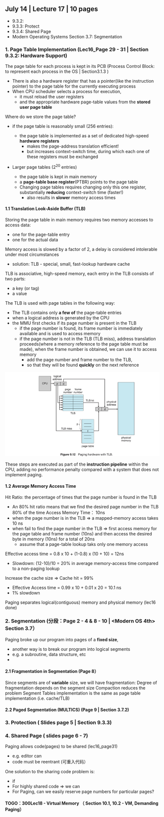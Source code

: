 ## July 14 | Lecture 17 | 10 pages
- 9.3.2:
- 9.3.3: Protect
- 9.3.4: Shared Page
- Modern Operating Systems Section 3.7: Segmentation

### 1. Page Table Implementation (Lec16_Page 29 - 31 | Section 9.3.2: Hardware Support)
The page table for each process is kept in its PCB (Process Control Block: to represent each process in the OS | Section3.1.3 )
- There is also a hardware register that has a pointer(like the instruction pointer) to the page table for the currently executing process
- When CPU scheduler selects a process for execution,
  - it must reload the user registers
  - and the appropriate hardware page-table values from the **stored user page table**

Where do we store the page table? 
- if the page table is reasonably small (256 entries):
  - the page table is implemented as a set of dedicated high-speed **hardware registers**
    - makes the page-address translation efficient!
    - but increases context-switch time, during which each one of these registers must be exchanged
  
- Larger page tables (2<sup>20</sup> entries)
  - the page table is kept in main memory
  - a **page-table base register**(PTBR) points to the page table
  - Changing page tables requires changing only this one register, substantially **reducing** context-switch time (faster!)
    - also results in **slower** memory access times


#### 1.1 Translation Look-Aside Buffer (TLB)
Storing the page table in main memory requires two memory accesses to access data:
- one for the page-table entry 
- one for the actual data

Memory access is slowed by a factor of 2, a delay is considered intolerable under most circumstances
- solution: TLB - special, small, fast-lookup hardware cache

TLB is associative, high-speed memory, each entry in the TLB consists of two parts:
- a key (or tag)
- a value

The TLB is used with page tables in the following way:
- The TLB contains only **a few of** the page-table entries
- when a logical address is generated by the CPU
- the MMU first checks if its page number is present in the TLB
  - if the page number is found, its frame number is immediately available and is used to access memory
  - if the page number is not in the TLB (TLB miss), address translation proceeds(where a memory reference to the page table must be made), when the frame number is obtained, we can use it to access memory
    - add the page number and frame number to the TLB,
    - so that they will be found **quickly** on the next reference
    
![Paging hardware with TLB](imgs/TLB.jpeg)

These steps are executed as part of the **instruction pipeline** within the CPU, adding no performance penalty compared with a system that does not implement paging.
#### 1.2 Average Memory Access Time 
Hit Ratio: the percentage of times that the page number is found in the TLB
- An 80% hit ratio means that we find the desired page number in the TLB 80% of the time
Access Memory Time： 10ns 
- when the page number is in the TLB => a mapped-memory access takes 10 ns 
- when fail to find the page number in the TLB => first access memory for the page table and frame number (10ns) and then access the desired byte in memory (10ns) for a total of 20ns
  - assume that a page-table lookup taks only one memory access

Effective access time = 0.8 x 10 + (1-0.8) x (10 + 10) = 12ns
- Slowdown: (12-10)/10 = 20% in average memory-access time compared to a non-paging lookup

Increase the cache size => Cache hit = 99%
- Effective Access time = 0.99 x 10 + 0.01 x 20 = 10.1 ns
- 1% slowdown

Paging separates logical(contiguous) memory and physical memory (lec16 done)
  
### 2. Segmentation (分段：Page 2 - 4 & 8 - 10 | <Modern OS 4th> Section 3.7）
Paging broke up our program into pages of a **fixed size**, 
- another way is to break our program into logical segments
- e.g. a subroutine, data structure, etc
-

#### 2.1 Fragmentation in Segmentation (Page 8）
Since segments are of **variable** size, we will have fragmentation:
Degree of fragmentation depends on the segment size
Compaction reduces the problem
Segment Tables implementation is the same as page table implementation (i.e. cache/TLB)
#### 2.2 Paged Segmentation (MULTICS) (Page 9 | Section 3.7.2)
### 3. Protection ( Slides page 5 | Section 9.3.3)
### 4. Shared Page ( slides page 6 - 7)
Paging allows code(pages) to be shared (lec16_page31)
- e.g. editor can
- code must be reentrant (可重入代码）

One solution to the sharing code problem is:
- if
- For highly shared code => we can 
- For Paging, can we easily reserve page numbers for particular pages?
  
#### TOGO：300Lec18 - Virtual Memory （ Section 10.1, 10.2 - VM, Demanding Paging）





